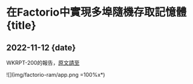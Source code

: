 # 在Factorio中實現多埠隨機存取記憶體 {title}
## 2022-11-12 {date}

WKRPT-200的報告，[原文請至](C-factorio-ram.en.html)

![](img/factorio-ram/app.png =100%x*)
